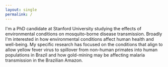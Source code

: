 ```yaml
---
layout: single
permalink: /
---
```



I'm a PhD candidate at Stanford University studying the effects of environmental conditions on mosquito-borne disease transmission. Broadly I'm interested in how environmental conditions affect human health and well-being. My specific research has focused on the conditions that align to allow yellow fever virus to spillover from non-human primates into human populations in Brazil and how gold-mining may be affecting malaria transmission in the Brazilian Amazon. 

